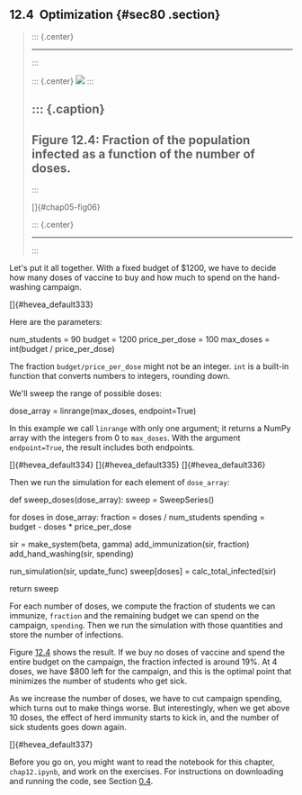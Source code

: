 ﻿12.4  Optimization {#sec80 .section}
------------------

> ::: {.center}
>
> ------------------------------------------------------------------------
> :::
>
> ::: {.center}
> ![](ModSimPy018.png)
> :::
>
> ::: {.caption}
>   ----------------------------------------------------------------------------------------
>   Figure 12.4: Fraction of the population infected as a function of the number of doses.
>   ----------------------------------------------------------------------------------------
> :::
>
> []{#chap05-fig06}
>
> ::: {.center}
>
> ------------------------------------------------------------------------
> :::

Let's put it all together. With a fixed budget of \$1200, we have to
decide how many doses of vaccine to buy and how much to spend on the
hand-washing campaign.

[]{#hevea_default333}

Here are the parameters:

num\_students = 90 budget = 1200 price\_per\_dose = 100 max\_doses =
int(budget / price\_per\_dose)

The fraction `budget/price_per_dose` might not be an integer. `int` is a
built-in function that converts numbers to integers, rounding down.

We'll sweep the range of possible doses:

dose\_array = linrange(max\_doses, endpoint=True)

In this example we call `linrange` with only one argument; it returns a
NumPy array with the integers from 0 to `max_doses`. With the argument
`endpoint=True`, the result includes both endpoints.

[]{#hevea_default334} []{#hevea_default335} []{#hevea_default336}

Then we run the simulation for each element of `dose_array`:

def sweep\_doses(dose\_array): sweep = SweepSeries()

for doses in dose\_array: fraction = doses / num\_students spending =
budget - doses \* price\_per\_dose

sir = make\_system(beta, gamma) add\_immunization(sir, fraction)
add\_hand\_washing(sir, spending)

run\_simulation(sir, update\_func) sweep\[doses\] =
calc\_total\_infected(sir)

return sweep

For each number of doses, we compute the fraction of students we can
immunize, `fraction` and the remaining budget we can spend on the
campaign, `spending`. Then we run the simulation with those quantities
and store the number of infections.

Figure [12.4](#chap05-fig06) shows the result. If we buy no doses of
vaccine and spend the entire budget on the campaign, the fraction
infected is around 19%. At 4 doses, we have \$800 left for the campaign,
and this is the optimal point that minimizes the number of students who
get sick.

As we increase the number of doses, we have to cut campaign spending,
which turns out to make things worse. But interestingly, when we get
above 10 doses, the effect of herd immunity starts to kick in, and the
number of sick students goes down again.

[]{#hevea_default337}

Before you go on, you might want to read the notebook for this chapter,
`chap12.ipynb`, and work on the exercises. For instructions on
downloading and running the code, see Section [0.4](#code).

